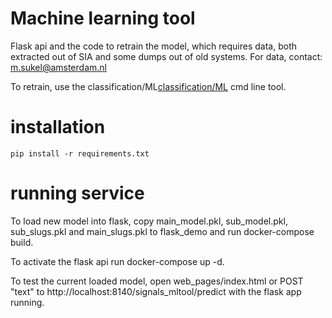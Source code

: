 # Machine learning tool

Flask api and the code to retrain the model, which requires data, both extracted out of SIA and some dumps out of old systems. For data, contact: m.sukel@amsterdam.nl

To retrain, use the classification/ML[classification/ML](https://github.com/Signalen/classification/) cmd line tool.

# installation
```
pip install -r requirements.txt
```

# running service

To load new model into flask, copy main_model.pkl, sub_model.pkl, sub_slugs.pkl and main_slugs.pkl to flask_demo and run docker-compose build.

To activate the flask api run docker-compose up -d.

To test the current loaded model, open web_pages/index.html or POST "text" to http://localhost:8140/signals_mltool/predict with the flask app running.
